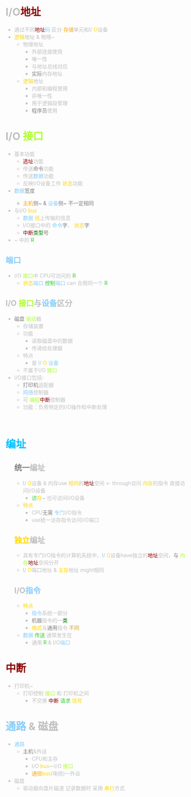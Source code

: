  <span style="color: silver;">

#  <span style="color: silver;">I/O<span style="color: DarkRed;">地址</span>
  -  通过不同<span style="color: DarkRed;">地址</span><span style="color: LightSkyBlue;">码</span> 区分 <span style="color: orange;">存储</span>单元和<span style="color: LightSkyBlue;">I</span>/ <span style="color: Gold;">O</span>设备
  -  <span style="color: Gold;">逻辑</span>地址 & 物理~
       - 物理地址
         - 外部连接使用
         - 唯一性
         - 与地址总线对应
         - <span style="color: gray;">实际</span>内存地址
       -  <span style="color: Gold;">逻辑</span>地址
            - 内部和编程使用
            - 非唯一性
            - 用于逻辑段管理
            - <span style="color: gray;">程序员</span>使用

#  <span style="color: silver;">I/O <span style="color: GreenYellow;">接口
  - 基本功能
    - <span style="color: DarkRed;">选址</span>功能
    - 传送<span style="color: gray;">命令</span>功能 
    - 传送<span style="color: LightSkyBlue;">数据</span>功能 
    - 反映I/O设备工作 <span style="color: Gold;">状态</span>功能 
- <span style="color: LightSkyBlue;">数据</span><span style="color: gray;">宽度
  - <span style="color: orange;">主机</span>侧~ & <span style="color: LightSkyBlue;">设备</span>侧~ 不一定相同
- 与I/O  <span style="color: Gold;">bus</span>
  - <span style="color: LightSkyBlue;">数据</span> <span style="color: Gold;">线</span>上传输的信息
  -  I/O接口中的 <span style="color: LightSkyBlue;">命令</span><span style="color: gray;">字</span>、 <span style="color: Gold;">状态</span><span style="color: gray;">字</span>  
  -  <span style="color: DarkRed;">中断</span><span style="color: green;">类型</span><span style="color: gray;">号</span>
- ~ 中的 <span style="color: LimeGreen;">R</span>

## <span style="color: LightSkyBlue;">端口</span>

- I/O <span style="color: GreenYellow;">接口</span>中 CPU可访问的 <span style="color: LimeGreen;">R</span>
  -  <span style="color: Gold;">状态</span><span style="color: LightSkyBlue;">端口</span>  <span style="color: LimeGreen;">控制</span><span style="color: LightSkyBlue;">端口</span> can 合用同一个 <span style="color: LimeGreen;">R</span>

##  <span style="color: silver;">I/O <span style="color: GreenYellow;">接口</span>与<span style="color: LightSkyBlue;">设备</span>区分
  - <span style="color: gray;">磁盘</span> <span style="color: GreenYellow;">驱动</span>器
    - 存储装置
    - 功能
      - 读取磁盘中的数据
      - 传递给处理器
    - 特点
      - 是 <span style="color: LightSkyBlue;">I</span>/ <span style="color: Gold;">O</span> <span style="color: LightSkyBlue;">设备
    - 不属于I/O <span style="color: GreenYellow;">接口</span>
  - I/O接口包括:
    - <span style="color: gray;">打印机</span>适配器
    - <span style="color: LightSkyBlue;">网络</span>控制器
    - 可 <span style="color: GreenYellow;">编程</span><span style="color: DarkRed;">中断</span>控制器
    - 功能：负责特定的I/O操作和中断处理 

<br>

# <span style="color: deepskyblue;">编址</span>
<ul>

##  <span style="color: silver;"><span style="color: gray;">统一</span>编址
 - <span style="color: LightSkyBlue;">I</span>/ <span style="color: Gold;">O</span>设备 & 内存use <span style="color: Gold;">相同</span>的<span style="color: DarkRed;">地址</span>空间 ← through访问 <span style="color: Gold;">内存</span>的指令 直接访问I/O设备
   -  <span style="color: LimeGreen;">访</span><span style="color: Gold;">存</span>~ 也可访问I/O设备
  -  <span style="color: Gold;">特点</span>
       - CPU<span style="color: gray;">无需</span> <span style="color: LightSkyBlue;">专门</span>I/O指令
       - use统一访存指令访问I/O端口
##   <span style="color: silver;"><span style="color: Gold;">独立</span>编址
-  具有专门I/O指令的计算机系统中，<span style="color: LightSkyBlue;">I</span>/ <span style="color: Gold;">O</span>设备have独立的<span style="color: DarkRed;">地址</span>空间，<span style="color: gray;">与</span> <span style="color: GreenYellow;">内存</span><span style="color: DarkRed;">地址</span>空间分开
- <span style="color: LightSkyBlue;">I</span>/ <span style="color: Gold;">O</span>端口地址 &  <span style="color: Gold;">主存</span>地址 might相同
##  <span style="color: silver;">I/O<span style="color: LightSkyBlue;">指令</span>
 -  <span style="color: Gold;">特点</span>
      - <span style="color: LightSkyBlue;">指令</span>系统一部分
      - <span style="color: gray;">机器</span>指令的一<span style="color: green;">类</span>
      -  <span style="color: Gold;">格式</span>与<span style="color: gray;">通用</span>指令 <span style="color: Goldenrod;">不同</span>
- <span style="color: LightSkyBlue;">数据</span> <span style="color: LimeGreen;">传送</span> 通常发生在
  - 通用 <span style="color: LimeGreen;">R</span> & I/O<span style="color: LightSkyBlue;">端口</span>
</ul>

# <span style="color: DarkRed;">中断

- 打印机~
  - 打印控制 <span style="color: GreenYellow;">接口</span> 和 打印机之间
    - 不交换 <span style="color: DarkRed;">中断</span> <span style="color: LimeGreen;">请求 <span style="color: Gold;">信号</span>

#  <span style="color: LightSkyBlue;">通路 <span style="color: silver;">& 磁盘
- <span style="color: LightSkyBlue;">通路</span>
  - <span style="color: gray;">主机</span>&外设
    -  CPU和主存
    -  I/O  <span style="color: Gold;">bus</span>—I/O <span style="color: GreenYellow;">接口</span>
    -  <span style="color: orange;">通信</span><span style="color: Gold;">bus</span>(电缆)一外设
- 磁盘
  - 驱动器向盘片磁道 记录数据时 采用 <span style="color: Gold;">串行</span>方式